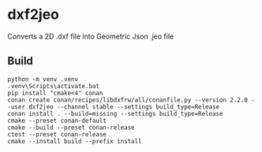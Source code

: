 # dxf2jeo
Converts a 2D .dxf file into Geometric Json .jeo file

## Build
```
python -m venv .venv
.venv\Scripts\activate.bat
pip install "cmake<4" conan
conan create conan/recipes/libdxfrw/all/conanfile.py --version 2.2.0 --user dxf2jeo --channel stable --settings build_type=Release
conan install . --build=missing --settings build_type=Release
cmake --preset conan-default
cmake --build --preset conan-release
ctest --preset conan-release
cmake --install build --prefix install
```